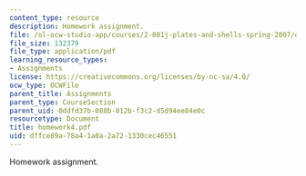 ```yaml
---
content_type: resource
description: Homework assignment.
file: /ol-ocw-studio-app/courses/2-081j-plates-and-shells-spring-2007/dffce89a78a41a0a2a721330cec46551_homework4.pdf
file_size: 132379
file_type: application/pdf
learning_resource_types:
- Assignments
license: https://creativecommons.org/licenses/by-nc-sa/4.0/
ocw_type: OCWFile
parent_title: Assignments
parent_type: CourseSection
parent_uid: 0ddfd37b-088b-012b-f3c2-d5d94ee84e0c
resourcetype: Document
title: homework4.pdf
uid: dffce89a-78a4-1a0a-2a72-1330cec46551
---
```

Homework assignment.